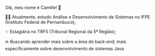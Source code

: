  Olá, meu nome é Camille! 👋

👩‍💻 Atualmente, estudo Análise e Desenvolvimento de Sistemas no IFPE (Instituto Federal de Pernambuco);

✨ Estagiária no TRF5 (Tribunal Regional da 5ª Região);

☕ Buscando aprender mais sobre a área de back-end, mais especificamente sobre desenvolvimento de sistemas Java.


